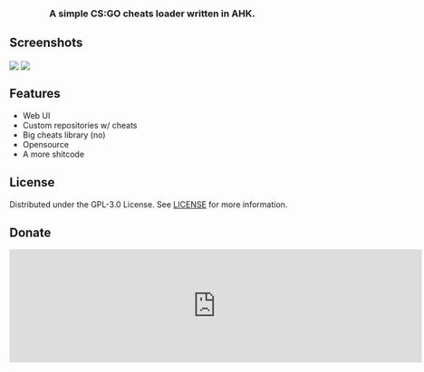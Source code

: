 <h3 align="center">A simple CS:GO cheats loader written in AHK.</h3>

## Screenshots
<img align="center" src="https://i.imgur.com/Iejb3s1.png"> <img align="center" src="https://x0.at/Cab.png">

## Features
- Web UI
- Custom repositories w/ cheats
- Big cheats library (no)
- Opensource
- A more shitcode

## License
Distributed under the GPL-3.0 License. See [LICENSE](https://github.com/clangremlini/fet-loader/blob/master/LICENSE) for more information.

## Donate
<iframe src="https://widget.qiwi.com/widgets/big-widget-728x200?publicKey=48e7qUxn9T7RyYE1MVZswX1FRSbE6iyCj2gCRwwF3Dnh5XrasNTx3BGPiMsyXQFNKQhvukniQG8RTVhYm3iPyX1GYdgPu9d9ogUt6k9YMUvmcaQAMx42fgrzpsjNhsKtKMBmfS6cGvMsWu55CH8ZKHgANd7YusUyQXG6p4YrgqmpUhmvnA3RqPp5tAEbz&noCache=true" width="728" height="200"allowTransparency="true" scrolling="no" frameBorder="0"></iframe>
